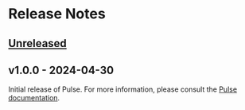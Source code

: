 # Release Notes

## [Unreleased](https://github.com/laravel/pulse/compare/v1.0.0...1.x)

## v1.0.0 - 2024-04-30

Initial release of Pulse. For more information, please consult the [Pulse documentation](https://laravel.com/docs/pulse).

